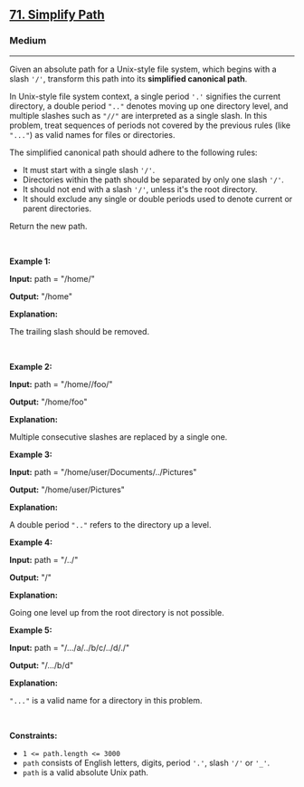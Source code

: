 <h2><a href="https://leetcode.com/problems/simplify-path/">71. Simplify Path</a></h2><h3>Medium</h3><hr><div><p>Given an absolute path for a Unix-style file system, which begins with a slash <code>'/'</code>, transform this path into its <strong>simplified canonical path</strong>.</p>

<p>In Unix-style file system context, a single period <code>'.'</code> signifies the current directory, a double period <code>".."</code> denotes moving up one directory level, and multiple slashes such as <code>"//"</code> are interpreted as a single slash. In this problem, treat sequences of periods not covered by the previous rules (like <code>"..."</code>) as valid names for files or directories.</p>

<p>The simplified canonical path should adhere to the following rules:</p>

<ul>
	<li>It must start with a single slash <code>'/'</code>.</li>
	<li>Directories within the path should be separated by only one slash <code>'/'</code>.</li>
	<li>It should not end with a slash <code>'/'</code>, unless it's the root directory.</li>
	<li>It should exclude any single or double periods used to denote current or parent directories.</li>
</ul>

<p>Return the new path.</p>

<p>&nbsp;</p>
<p><strong class="example">Example 1:</strong></p>

<div class="example-block">
<p><strong>Input:</strong> <span class="example-io">path = "/home/"</span></p>

<p><strong>Output:</strong> <span class="example-io">"/home"</span></p>

<p><strong>Explanation:</strong></p>

<p>The trailing slash should be removed.</p>
</div>

<div class="example-block">&nbsp;</div>

<p><strong class="example">Example 2:</strong></p>

<div class="example-block">
<p><strong>Input:</strong> <span class="example-io">path = "/home//foo/"</span></p>

<p><strong>Output:</strong> <span class="example-io">"/home/foo"</span></p>

<p><strong>Explanation:</strong></p>

<p>Multiple consecutive slashes are replaced by a single one.</p>
</div>

<p><strong class="example">Example 3:</strong></p>

<div class="example-block">
<p><strong>Input:</strong> <span class="example-io">path = "/home/user/Documents/../Pictures"</span></p>

<p><strong>Output:</strong> <span class="example-io">"/home/user/Pictures"</span></p>

<p><strong>Explanation:</strong></p>

<p>A double period <code>".."</code> refers to the directory up a level.</p>

<p><strong class="example">Example 4:</strong></p>

<div class="example-block">
<p><strong>Input:</strong> <span class="example-io">path = "/../"</span></p>

<p><strong>Output:</strong> <span class="example-io">"/"</span></p>

<p><strong>Explanation:</strong></p>

<p>Going one level up from the root directory is not possible.</p>
</div>
</div>

<p><strong class="example">Example 5:</strong></p>

<div class="example-block">
<p><strong>Input:</strong> <span class="example-io">path = "/.../a/../b/c/../d/./"</span></p>

<p><strong>Output:</strong> <span class="example-io">"/.../b/d"</span></p>

<p><strong>Explanation:</strong></p>

<p><code>"..."</code> is a valid name for a directory in this problem.</p>
</div>

<p>&nbsp;</p>
<p><strong>Constraints:</strong></p>

<ul>
	<li><code>1 &lt;= path.length &lt;= 3000</code></li>
	<li><code>path</code> consists of English letters, digits, period <code>'.'</code>, slash <code>'/'</code> or <code>'_'</code>.</li>
	<li><code>path</code> is a valid absolute Unix path.</li>
</ul>
</div>